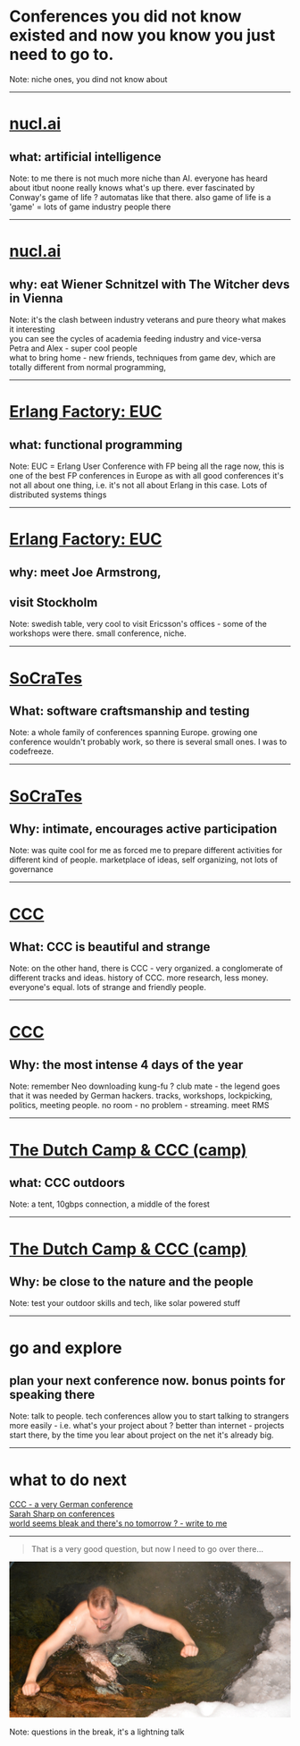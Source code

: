 # Conferences you did not know existed and now you know you just need to go to.

Note: niche ones, you dind not know about

---

# [nucl.ai](http://nucl.ai/)

## what: artificial intelligence

Note: to me there is not much more niche than AI. everyone has heard about itbut noone really knows what's up there. ever fascinated by Conway's game of life ? automatas like that there. also game of life is a 'game' = lots of game industry people there

---

# [nucl.ai](http://nucl.ai/)
## why: eat Wiener Schnitzel with The Witcher devs in Vienna
Note: it's the clash between industry veterans and pure theory what makes it interesting  
you can see the cycles of academia feeding industry and vice-versa  
Petra and Alex - super cool people  
what to bring home - new friends, techniques from game dev, which are totally different from normal programming, 

---

# [Erlang Factory: EUC](http://www.erlang-factory.com/)

## what: functional programming
Note: EUC = Erlang User Conference
with FP being all the rage now, this is one of the best FP conferences in Europe
as with all good conferences it's not all about one thing, i.e. it's not all about Erlang in this case. Lots of distributed systems things

---

# [Erlang Factory: EUC](http://www.erlang-factory.com/)

## why: meet Joe Armstrong, 
## visit Stockholm
Note: swedish table, very cool to visit Ericsson's offices - some of the workshops were there. small conference, niche.

---

# [SoCraTes](https://www.socrates-conference.de/)
## What: software craftsmanship and testing
Note: a whole family of conferences spanning Europe. growing one conference wouldn't probably work, so there is several small ones. I was to codefreeze.

---

# [SoCraTes](https://www.socrates-conference.de/)
## Why: intimate, encourages active participation
Note:  was quite cool for me as forced me to prepare different activities for different kind of people. marketplace of ideas, self organizing, not lots of governance

---

# [CCC](https://en.wikipedia.org/wiki/Chaos_Communication_Congress)
## What: CCC is beautiful and strange
Note: on the other hand, there is CCC - very organized. a conglomerate of different tracks and ideas. history of CCC. more research, less money. everyone's equal. lots of strange and friendly people.

---

# [CCC](https://en.wikipedia.org/wiki/Chaos_Communication_Congress)
## Why: the most intense 4 days of the year
Note: remember Neo downloading kung-fu ? club mate - the legend goes that it was needed by German hackers. tracks, workshops, lockpicking, politics, meeting people. no room - no problem - streaming. meet RMS

---

# [The Dutch Camp & CCC (camp)]()
## what: CCC outdoors
Note: a tent, 10gbps connection, a middle of the forest

---

# [The Dutch Camp & CCC (camp)]()
## Why: be close to the nature and the people
Note: test your outdoor skills and tech, like solar powered stuff

---

# go and explore
## plan your next conference now. bonus points for speaking there
Note: talk to people. tech conferences allow you to start talking to strangers more easily - i.e. what's your project about ? better than internet - projects start there, by the time you lear about project on the net it's already big.

---

# what to do next

[CCC - a very German conference](http://motherboard.vice.com/read/chaos-communication-congress-a-very-german-hacking-conference)  
[Sarah Sharp on conferences](http://sarah.thesharps.us/2016/02/02/first-timers-guide-to-foss-conferences/)  
[world seems bleak and there's no tomorrow ? - write to me](mailto:cyplo@cyplo.net)

---

> That is a very good question, but now I need to go over there...

![I'm out](images/im_out.jpg)

Note: questions in the break, it's a lightning talk

